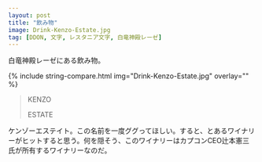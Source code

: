 ```yaml
---
layout: post
title: "飲み物"
image: Drink-Kenzo-Estate.jpg
tag: [DDON, 文字, レスタニア文字, 白竜神殿レーゼ]
---
```


白竜神殿レーゼにある飲み物。

{% include string-compare.html img="Drink-Kenzo-Estate.jpg" overlay="" %}

> KENZO
>
> ESTATE

ケンゾーエステイト。この名前を一度ググってほしい。すると、とあるワイナリーがヒットすると思う。何を隠そう、このワイナリーはカプコンCEO辻本憲三氏が所有するワイナリーなのだ。

